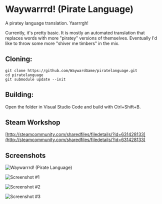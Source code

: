 # Waywarrrd! (Pirate Language)
A piratey language translation. Yaarrrgh! 

Currently, it's pretty basic. It is mostly an automated translation that replaces words with more "piratey" versions of themselves. Eventually I'd like to throw some more "shiver me timbers" in the mix.

## Cloning:
```
git clone https://github.com/WaywardGame/piratelanguage.git
cd piratelanguage
git submodule update --init
```

## Building:
Open the folder in Visual Studio Code and build with Ctrl+Shift+B.

## Steam Workshop
[http://steamcommunity.com/sharedfiles/filedetails/?id=631428133](http://steamcommunity.com/sharedfiles/filedetails/?id=631428133)

## Screenshots
![Waywarrrd! (Pirate Language)](http://images.akamai.steamusercontent.com/ugc/499142450983691635/3D1591612CB512A8DA74DCB518E3A26BC86643DD/ "Waywarrrd! (Pirate Language)")

![Screenshot #1](http://images.akamai.steamusercontent.com/ugc/499142450981214176/E909D6C47481EAFFFA4CBD957093861526812BEB/ "Screenshot #1")

![Screenshot #2](http://images.akamai.steamusercontent.com/ugc/499142450981180009/5A433F5E3465F5C1B9F37846A1C4EB9B1508D156/ "Screenshot #2")

![Screenshot #3](http://images.akamai.steamusercontent.com/ugc/499142450981180400/CAE6F145D32E71F5CBA5F4627DE35776ABD0A9F1/ "Screenshot #3")

